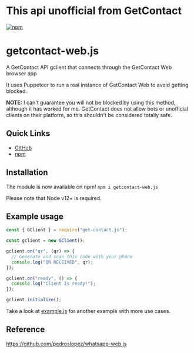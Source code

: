# This api unofficial from GetContact

[![npm](https://img.shields.io/npm/v/get-contact.js.svg)](https://www.npmjs.com/package/get-contact.js)

# getcontact-web.js

A GetContact API gclient that connects through the GetContact Web browser app

It uses Puppeteer to run a real instance of GetContact Web to avoid getting blocked.

**NOTE:** I can't guarantee you will not be blocked by using this method, although it has worked for me. GetContact does not allow bots or unofficial clients on their platform, so this shouldn't be considered totally safe.

## Quick Links

- [GitHub](https://github.com/ilhamridho04/get-contact.js)
- [npm](https://npmjs.org/package/get-contact.js)

## Installation

The module is now available on npm! `npm i getcontact-web.js`

Please note that Node v12+ is required.

## Example usage

```js
const { GClient } = require("get-contact.js");

const gclient = new GClient();

gclient.on("qr", (qr) => {
  // Generate and scan this code with your phone
  console.log("QR RECEIVED", qr);
});

gclient.on("ready", () => {
  console.log("Client is ready!");
});

gclient.initialize();
```

Take a look at [example.js](https://github.com/ilhamridho04/get-contact.js/blob/main/test/searchNumber.test.js) for another example with more use cases.

## Reference

https://github.com/pedroslopez/whatsapp-web.js
